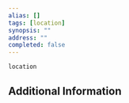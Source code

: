 ```yaml
---
alias: []
tags: [location]
synopsis: ""
address: ""
completed: false
---
```

```RpgManager
location
```

## Additional Information